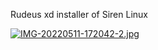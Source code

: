 Rudeus xd
installer of Siren Linux

[![IMG-20220511-172042-2.jpg](https://i.postimg.cc/q7zbccZ1/IMG-20220511-172042-2.jpg)](https://postimg.cc/67xftZKZ)
